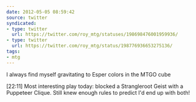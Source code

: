 ```yaml
---
date: 2012-05-05 08:59:42
source: twitter
syndicated:
- type: twitter
  url: https://twitter.com/roy_mtg/statuses/198698476001959936/
- type: twitter
  url: https://twitter.com/roy_mtg/status/198776936653275136/
tags:
- mtg
---
```


I always find myself gravitating to Esper colors in the MTGO cube

<time>[22:11]</time> Most interesting play today: blocked a Strangleroot Geist with a Puppeteer Clique. Still knew enough rules to predict I'd end up with both!